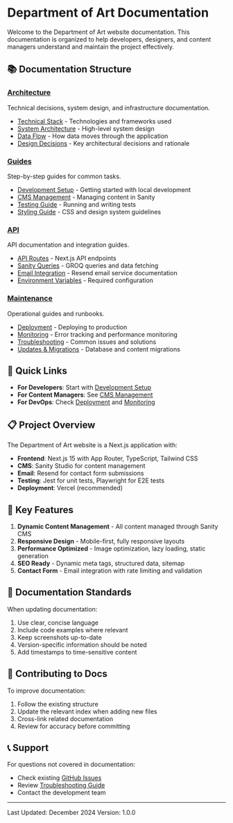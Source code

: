 # Department of Art Documentation

Welcome to the Department of Art website documentation. This documentation is organized to help developers, designers, and content managers understand and maintain the project effectively.

## 📚 Documentation Structure

### [Architecture](./architecture/)
Technical decisions, system design, and infrastructure documentation.
- [Technical Stack](./architecture/TECH_STACK.md) - Technologies and frameworks used
- [System Architecture](./architecture/SYSTEM_ARCHITECTURE.md) - High-level system design
- [Data Flow](./architecture/DATA_FLOW.md) - How data moves through the application
- [Design Decisions](./architecture/DESIGN_DECISIONS.md) - Key architectural decisions and rationale

### [Guides](./guides/)
Step-by-step guides for common tasks.
- [Development Setup](./guides/DEVELOPMENT_SETUP.md) - Getting started with local development
- [CMS Management](./guides/CMS_MANAGEMENT.md) - Managing content in Sanity
- [Testing Guide](./guides/TESTING.md) - Running and writing tests
- [Styling Guide](./guides/STYLING.md) - CSS and design system guidelines

### [API](./api/)
API documentation and integration guides.
- [API Routes](./api/ROUTES.md) - Next.js API endpoints
- [Sanity Queries](./api/SANITY_QUERIES.md) - GROQ queries and data fetching
- [Email Integration](./api/EMAIL_INTEGRATION.md) - Resend email service documentation
- [Environment Variables](./api/ENVIRONMENT_VARS.md) - Required configuration

### [Maintenance](./maintenance/)
Operational guides and runbooks.
- [Deployment](./maintenance/DEPLOYMENT.md) - Deploying to production
- [Monitoring](./maintenance/MONITORING.md) - Error tracking and performance monitoring
- [Troubleshooting](./maintenance/TROUBLESHOOTING.md) - Common issues and solutions
- [Updates & Migrations](./maintenance/MIGRATIONS.md) - Database and content migrations

## 🚀 Quick Links

- **For Developers**: Start with [Development Setup](./guides/DEVELOPMENT_SETUP.md)
- **For Content Managers**: See [CMS Management](./guides/CMS_MANAGEMENT.md)
- **For DevOps**: Check [Deployment](./maintenance/DEPLOYMENT.md) and [Monitoring](./maintenance/MONITORING.md)

## 📋 Project Overview

The Department of Art website is a Next.js application with:
- **Frontend**: Next.js 15 with App Router, TypeScript, Tailwind CSS
- **CMS**: Sanity Studio for content management
- **Email**: Resend for contact form submissions
- **Testing**: Jest for unit tests, Playwright for E2E tests
- **Deployment**: Vercel (recommended)

## 🔑 Key Features

1. **Dynamic Content Management** - All content managed through Sanity CMS
2. **Responsive Design** - Mobile-first, fully responsive layouts
3. **Performance Optimized** - Image optimization, lazy loading, static generation
4. **SEO Ready** - Dynamic meta tags, structured data, sitemap
5. **Contact Form** - Email integration with rate limiting and validation

## 📝 Documentation Standards

When updating documentation:
1. Use clear, concise language
2. Include code examples where relevant
3. Keep screenshots up-to-date
4. Version-specific information should be noted
5. Add timestamps to time-sensitive content

## 🤝 Contributing to Docs

To improve documentation:
1. Follow the existing structure
2. Update the relevant index when adding new files
3. Cross-link related documentation
4. Review for accuracy before committing

## 📞 Support

For questions not covered in documentation:
- Check existing [GitHub Issues](https://github.com/mevans2120/doa/issues)
- Review [Troubleshooting Guide](./maintenance/TROUBLESHOOTING.md)
- Contact the development team

---

Last Updated: December 2024
Version: 1.0.0
